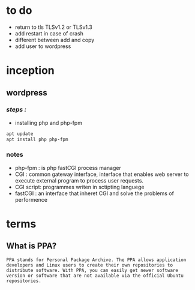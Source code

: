 # to do

- return to tls TLSv1.2 or TLSv1.3
- add restart in case of crash
- different between add and copy
- add user to wordpress


# inception
## wordpress
### *steps :*

- installing php and php-fpm
```bash
apt update
apt install php php-fpm
```

### notes
- php-fpm : is php fastCGI process manager
- CGI : common gateway interface, interface that enables web server to execute external program to process user requests. 
- CGI script: programmes writen in sctipting languege
- fastCGI : an interface that inheret CGI and solve the problems of performence






# terms
## What is PPA?

    PPA stands for Personal Package Archive. The PPA allows application developers and Linux users to create their own repositories to distribute software. With PPA, you can easily get newer software version or software that are not available via the official Ubuntu repositories.